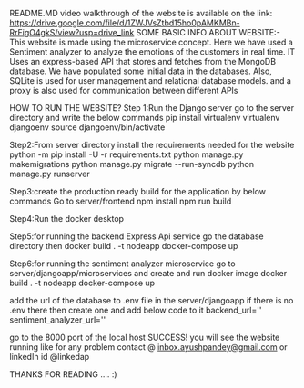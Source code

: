 README.MD
video walkthrough of the website is available on the link:  https://drive.google.com/file/d/1ZWJVsZtbd15ho0pAMKMBn-RrFigO4gkS/view?usp=drive_link 
SOME BASIC INFO ABOUT WEBSITE:-
This website is made using the microservice concept. Here we have used a Sentiment analyzer to analyze the emotions of the customers in real time.
IT Uses an express-based API that stores and fetches from the MongoDB database. We have populated some initial data in the databases.
Also, SQLite is used for user management and relational database models.
and a proxy is also used for communication between different APIs

HOW TO RUN THE WEBSITE?
Step 1:Run the Django server go to the server directory and write the below commands
pip install virtualenv
virtualenv djangoenv
source djangoenv/bin/activate

Step2:From server directory install the requirements needed for the website
python -m pip install -U -r requirements.txt
python manage.py makemigrations
python manage.py migrate --run-syncdb
python manage.py runserver

Step3:create the production ready build for the application by below commands 
Go to server/frontend 
npm install
npm run build 


Step4:Run the docker desktop 

Step5:for running the backend Express Api service go the database directory then
docker build . -t nodeapp
docker-compose up

Step6:for running the sentiment analyzer microservice go to server/djangoapp/microservices and create and run docker image 
docker build . -t nodeapp
docker-compose up

add the url of the database to .env file in the server/djangoapp if there is  no .env  there then create one and add below code to it 
backend_url='<paste backend api url here without forward slash>'
sentiment_analyzer_url='<paste the sentiment analyzer api link here with forwar slash>'


go to the 8000 port of the local host 
SUCCESS! you will see the website running like for any problem contact @ inbox.ayushpandey@gmail.com or linkedIn id @linkedap

THANKS FOR READING ....   :)






